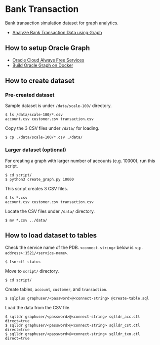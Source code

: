 # Bank Transaction

Bank transaction simulation dataset for graph analytics.

- [Analyze Bank Transaction Data using Graph](https://medium.com/oracledevs/analyze-bank-transaction-data-using-graph-part-1-3-2088c6024f81)

## How to setup Oracle Graph

- [Oracle Cloud Always Free Services](https://apexapps.oracle.com/pls/apex/dbpm/r/livelabs/view-workshop?wid=686)
- [Build Oracle Graph on Docker](https://medium.com/oracledevs/build-oracle-graph-on-docker-part-1-2-5fcacaca430e)

## How to create dataset

### Pre-created dataset

Sample dataset is under `/data/scale-100/` directory.

    $ ls /data/scale-100/*.csv
    account.csv customer.csv transaction.csv

Copy the 3 CSV files under `/data/` for loading.

    $ cp ./data/scale-100/*.csv ./data/

### Larger dataset (optional)

For creating a graph with larger number of accounts (e.g. 10000), run this script.

    $ cd script/
    $ python3 create_graph.py 10000

This script creates 3 CSV files.

    $ ls *.csv
    account.csv customer.csv transaction.csv

Locate the CSV files under `/data/` directory.

    $ mv *.csv ../data/

## How to load dataset to tables

Check the service name of the PDB. `<connect-string>` below is `<ip-address>:1521/<service-name>`.

    $ lsnrctl status

Move to `script/` directory.

    $ cd script/

Create tables, `account`, `customer`, and `transaction`.

    $ sqlplus graphuser/<password>@<connect-string> @create-table.sql

Load the data from the CSV file.

    $ sqlldr graphuser/<password>@<connect-string> sqlldr_acc.ctl direct=true
    $ sqlldr graphuser/<password>@<connect-string> sqlldr_cst.ctl direct=true
    $ sqlldr graphuser/<password>@<connect-string> sqlldr_txn.ctl direct=true
